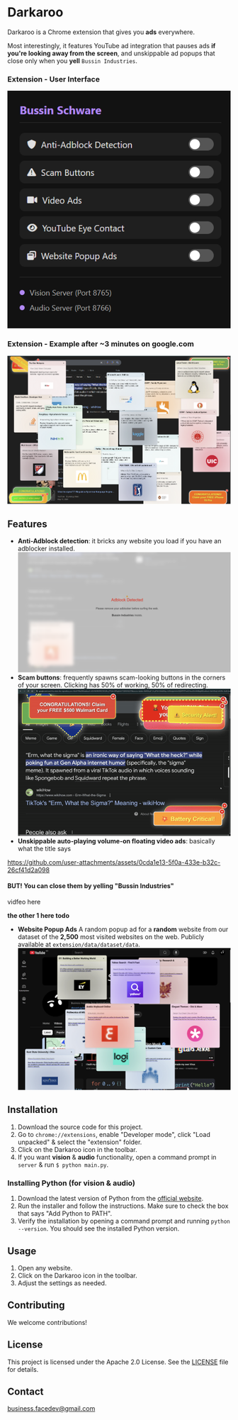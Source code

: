 # Darkaroo

Darkaroo is a Chrome extension that gives you **ads** everywhere. 

Most interestingly, it features YouTube ad integration that pauses ads **if you're looking away from the screen**, and unskippable ad popups that close only when you **yell** `Bussin Industries`.

### Extension - User Interface
![Darkaroo user interface](github_assets/cover.png)
### Extension - Example after ~3 minutes on google.com
![Darkaroo in action](github_assets/website.png)

## Features

- **Anti-Adblock detection**: it bricks any website you load if you have an adblocker installed.
![Adblocker](github_assets/adblocker.png)
- **Scam buttons**: frequently spawns scam-looking buttons in the corners of your screen. Clicking has 50% of working, 50% of redirecting.
![Scam buttons](github_assets/scams.gif)
- **Unskippable auto-playing volume-on floating video ads**: basically what the title says

https://github.com/user-attachments/assets/0cda1e13-5f0a-433e-b32c-26cf41d2a098
  
#### BUT! You can close them by yelling "Bussin Industries"
vidfeo here

**the other 1 here todo**

- **Website Popup Ads**
A random popup ad for a **random** website from our dataset of the **2,500** most visited websites on the web. Publicly available at `extension/data/dataset/data`.
![Website ads](github_assets/websites.png)
## Installation

1. Download the source code for this project.
2. Go to `chrome://extensions`, enable "Developer mode", click "Load unpacked" & select the "extension" folder.
3. Click on the Darkaroo icon in the toolbar.
4. If you want **vision** & **audio** functionality, open a command prompt in `server` & run `$ python main.py`.

### Installing Python (for vision & audio)

1. Download the latest version of Python from the [official website](https://www.python.org/downloads/).
2. Run the installer and follow the instructions. Make sure to check the box that says "Add Python to PATH".
3. Verify the installation by opening a command prompt and running `python --version`. You should see the installed Python version.

## Usage

1. Open any website.
2. Click on the Darkaroo icon in the toolbar.
3. Adjust the settings as needed.

## Contributing

We welcome contributions!

## License

This project is licensed under the Apache 2.0 License. See the [LICENSE](LICENSE) file for details.

## Contact

business.facedev@gmail.com
